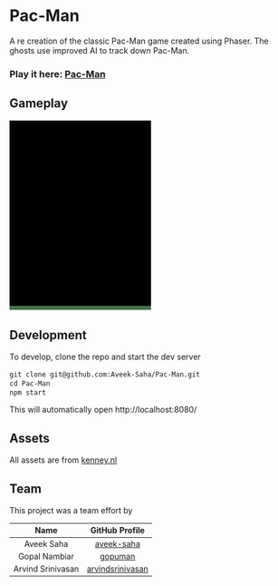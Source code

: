 # Pac-Man

A re creation of the classic Pac-Man game created using Phaser. The ghosts use improved AI to track down Pac-Man.

### Play it here: [Pac-Man](https://home.aveek.io/Pac-Man)

## Gameplay
<img src="/recording.gif" width="250" height="auto"/>

## Development

To develop, clone the repo and start the dev server
```
git clone git@github.com:Aveek-Saha/Pac-Man.git
cd Pac-Man
npm start
```

This will automatically open http://localhost:8080/

## Assets

All assets are from [kenney.nl](https://kenney.nl/)

## Team
This project was a team effort by

| Name | GitHub Profile |
|:---:|:---:|
|  Aveek Saha | [aveek-saha](https://github.com/aveek-saha) |
|  Gopal Nambiar | [gopuman](https://github.com/gopuman) |
|  Arvind Srinivasan | [arvindsrinivasan](https://github.com/arvindsrinivasan) |